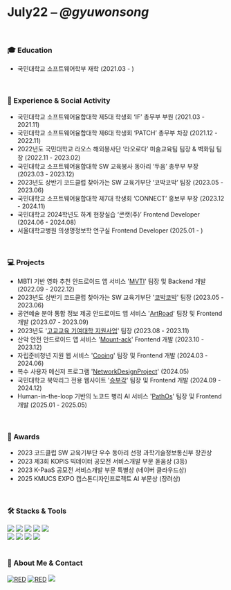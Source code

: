 <h1 align="left">
  July22 ⎯ <span style="font-size: inherit;"><em>@gyuwonsong</em></span>
</h1>

<br/>

<h3 align='left'>🎓 Education</h3>

- 국민대학교 소프트웨어학부 재학 (2021.03 - )

<br/>

<h3 align='left'>🏫 Experience & Social Activity</h3>

<div align='left'>

- 국민대학교 소프트웨어융합대학 제5대 학생회 ‘IF’ 총무부 부원 (2021.03 - 2021.11)
- 국민대학교 소프트웨어융합대학 제6대 학생회 ‘PATCH’ 총무부 차장 (2021.12 - 2022.11)
- 2022년도 국민대학교 라오스 해외봉사단 ‘라오로다’ 미술교육팀 팀장 & 벽화팀 팀장 (2022.11 - 2023.02)
- 국민대학교 소프트웨어융합대학 SW 교육봉사 동아리 ‘두음’ 총무부 부장 (2023.03 - 2023.12)
- 2023년도 상반기 코드클럽 찾아가는 SW 교육기부단 ‘코박코박’ 팀장 (2023.05 - 2023.06)
- 국민대학교 소프트웨어융합대학 제7대 학생회 ‘CONNECT’ 홍보부 부장 (2023.12 - 2024.11)
- 국민대학교 2024학년도 하계 현장실습 ‘콘캣(주)’ Frontend Developer (2024.06 - 2024.08)
- 서울대학교병원 의생명정보학 연구실 Frontend Developer (2025.01 - )

</div>

<br/>

<h3 align='left'>💻 Projects</h3>

<div align='left'>

- MBTI 기반 영화 추천 안드로이드 앱 서비스 '<a href="https://github.com/gyuwonsong/KMU-MVTI.git">MVTI</a>' 팀장 및 Backend 개발 (2022.09 - 2022.12)
- 2023년도 상반기 코드클럽 찾아가는 SW 교육기부단 '<a href="https://github.com/gyuwonsong/CodeClub-CobakCobak.git">코박코박</a>' 팀장 (2023.05 - 2023.06)
- 공연예술 분야 통합 정보 제공 안드로이드 앱 서비스 '<a href="https://github.com/gyuwonsong/ArtRoad.git">ArtRoad</a>' 팀장 및 Frontend 개발 (2023.07 - 2023.09)
- 2023년도 '<a href="https://github.com/gyuwonsong/KMU-HighSchoolSupportProject.git">고교교육 기여대학 지원사업</a>' 팀장 (2023.08 - 2023.11)
- 산악 안전 안드로이드 앱 서비스 '<a href="https://github.com/gyuwonsong/Mount-ack.git">Mount-ack</a>' Frontend 개발 (2023.10 - 2023.12)
- 자립준비청년 지원 웹 서비스 '<a href="https://github.com/cooing-kmu">Cooing</a>' 팀장 및 Frontend 개발 (2024.03 - 2024.06)
- 복수 사용자 메신저 프로그램 '<a href="https://github.com/gyuwonsong/KMU-NetworkDesignProject">NetworkDesignProject</a>' (2024.05)
- 국민대학교 북악리그 전용 웹사이트 '<a href="https://github.com/s-bukak">승부각</a>' 팀장 및 Frontend 개발 (2024.09 - 2024.12)
- Human-in-the-loop 기반의 노코드 병리 AI 서비스 '<a href="https://github.com/gyuwonsong/KMU-PathOs.git
">PathOs</a>' 팀장 및 Frontend 개발 (2025.01 - 2025.05)

</div>

<br/>

<h3 align='left'>🥇 Awards</h3>

- 2023 코드클럽 SW 교육기부단 우수 동아리 선정 과학기술정보통신부 장관상
- 2023 제3회 KOPIS 빅데이터 공모전 서비스개발 부문 돋움상 (3등)
- 2023 K-PaaS 공모전 서비스개발 부문 특별상 (네이버 클라우드상)
- 2025 KMUCS EXPO 캡스톤디자인프로젝트 AI 부문상 (장려상)

<br/>

<h3 align='left'>🛠️ Stacks & Tools</h3>
<div align='left'>
<img src="https://img.shields.io/badge/React-61DAFB?style=flat-square&logo=React&logoColor=black"/>
<img src="https://img.shields.io/badge/JavaScript-F7DF1E?style=flat-square&logo=javascript&logoColor=black"/>
<img src="https://img.shields.io/badge/HTML-E34F26?style=flat-square&logo=html5&logoColor=white"/>
<img src="https://img.shields.io/badge/CSS-1572B6?style=flat-square&logo=css3&logoColor=white"/>
<img src="https://img.shields.io/badge/MySQL-4479A1?style=flat-square&logo=MySQL&logoColor=white"/>
</div>
<div align='left'>

<img src="https://img.shields.io/badge/Flutter-02569B?style=flat-square&logo=flutter&logoColor=white"/>
<img src="https://img.shields.io/badge/Next.js-000000?style=flat-square&logo=Next.js&logoColor=white"/>
<img src="https://img.shields.io/badge/Typescript-3178C6?style=flat-square&logo=Typescript&logoColor=white"/>
<img src="https://img.shields.io/badge/Tailwind CSS-06B6D4?style=flat-square&logo=Tailwind CSS&logoColor=white"/>
</div>

<br/>

</div>
<h3 align='left'>🐰 About Me & Contact</h3>
<div align='left'>
<a href="https://github.com/gyuwonsong/"><img alt="RED" src ="https://img.shields.io/badge/GitHub-181717?style=flat-square&logo=GitHub&logoColor=white"/></a>
<a href="https://velog.io/@july22/"><img alt="RED" src ="https://img.shields.io/badge/Velog-20C997?style=flat-square&logo=velog&logoColor=white"/></a>
<a [href="mailto:gyuwon0722@kookmin.ac.kr](mailto:href=%22mailto:gyuwon0722@kookmin.ac.kr)"><img src="https://img.shields.io/badge/Gmail-E34F26?style=flat-square&logo=Gmail&logoColor=white&link=mailto:gyuwon0722@kookmin.ac.kr"/></a>
</div>

<br/>
